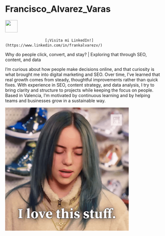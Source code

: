 # Francisco_Alvarez_Varas

<img src="https://media.giphy.com/media/vFKqnCdLPNOKc/giphy.gif" width="40" height="40" />

                      [¡Visita mi LinkedIn!](https://www.linkedin.com/in/frankalvarezv/)    

Why do people click, convert, and stay? | Exploring that through SEO, content, and data

I’m curious about how people make decisions online, and that curiosity is what brought me into digital marketing and SEO. Over time, I’ve learned that real growth comes from steady, thoughtful improvements rather than quick fixes. With experience in SEO, content strategy, and data analysis, I try to bring clarity and structure to projects while keeping the focus on people. Based in Valencia, I’m motivated by continuous learning and by helping teams and businesses grow in a sustainable way.

<!-- Imagen (gif) a la derecha -->
  <img src="Billy.gif" alt="Billy" style="max-width:400px; height:auto;">
</div>